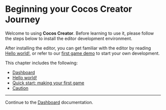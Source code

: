 # Beginning your Cocos Creator Journey

Welcome to using __Cocos Creator__. Before learning to use it, please follow the steps below to install the editor development environment.

After installing the editor, you can get familiar with the editor by reading [Hello world!](helloworld/index.md), or refer to our [first game demo](first-game/index.md) to start your own development.

This chapter includes the following:

- [Dashboard](dashboard/index.md)
- [Hello world!](helloworld/index.md)
- [Quick start: making your first game](first-game/index.md)
- [Caution](attention/index.md)

---

Continue to the [Dashboard](dashboard/index.md) documentation.
